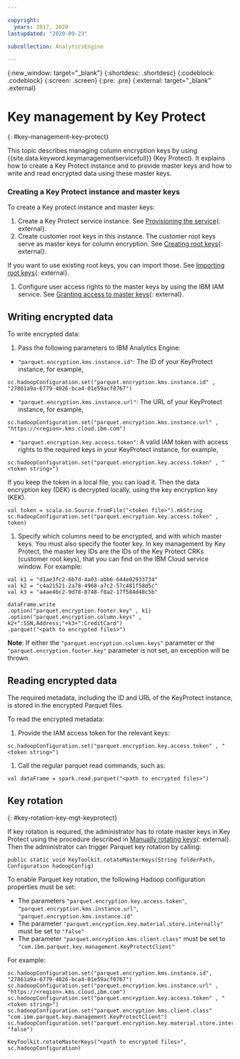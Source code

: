 ```yaml
---

copyright:
  years: 2017, 2020
lastupdated: "2020-09-23"

subcollection: AnalyticsEngine

---
```


<!-- Attribute definitions -->
{:new_window: target="_blank"}
{:shortdesc: .shortdesc}
{:codeblock: .codeblock}
{:screen: .screen}
{:pre: .pre}
{:external: target="_blank" .external}

# Key management by Key Protect
{: #key-management-key-protect}

This topic describes managing column encryption keys by using {{site.data.keyword.keymanagementservicefull}} (Key Protect). It explains how to create a Key Protect instance and to provide master keys and how to write and read encrypted data using these master keys.

### Creating a Key Protect instance and master keys

To create a Key protect instance and master keys:

1. Create a Key Protect service instance. See [Provisioning the service](/docs/key-protect?topic=key-protect-provision){: external}.
1. Create customer root keys in this instance. The customer root keys serve as master keys for column encryption. See [Creating root keys](/docs/key-protect?topic=key-protect-create-root-keys){: external}.

 If you want to use existing root keys, you can import those. See [Importing root keys](/docs/key-protect?topic=key-protect-import-root-keys){: external}.
1. Configure user access rights to the master keys by using the IBM IAM service. See [Granting access to master keys](/docs/key-protect?topic=key-protect-grant-access-keys#grant-access-key-level){: external}.

## Writing encrypted data

To write encrypted data:

1. Pass the following parameters to IBM Analytics Engine:

  -	`"parquet.encryption.kms.instance.id"`: The ID of your KeyProtect instance, for example,
  ```
  sc.hadoopConfiguration.set("parquet.encryption.kms.instance.id" , "27861a9a-6779-4026-bca4-01e59acf0767")
  ```
  - `"parquet.encryption.kms.instance.url"`: The URL of your KeyProtect instance, for example,
  ```
  sc.hadoopConfiguration.set("parquet.encryption.kms.instance.url" , "https://<region>.kms.cloud.ibm.com")
  ```
  - `"parquet.encryption.key.access.token"`: A valid IAM token with access rights to the required keys in your KeyProtect instance, for example,
  ```
  sc.hadoopConfiguration.set("parquet.encryption.key.access.token" , "<token string>")
  ```
  If you keep the token in a local file, you can load it. Then the data encryption key (DEK) is decrypted locally, using the key encryption key (KEK).
  ```
  val token = scala.io.Source.fromFile("<token file>").mkString
  sc.hadoopConfiguration.set("parquet.encryption.key.access.token" , token)
  ```
1. Specify which columns need to be encrypted, and with which master keys. You must also specify the footer key. In key management by Key Protect, the master key IDs are the IDs of the Key Protect CRKs (customer root keys), that you can find on the IBM Cloud service window. For example:

  ```
  val k1 = "d1ae3fc2-6b7d-4a03-abb6-644e02933734"
  val k2 = "c4a21521-2a78-4968-a7c2-57c481f58d5c"
  val k3 = "a4ae4bc2-9d78-8748-f8a2-17f584d48c5b"

  dataFrame.write
  .option("parquet.encryption.footer.key" , k1)
  .option("parquet.encryption.column.keys" , k2+":SSN,Address;"+k3+":CreditCard")
  .parquet("<path to encrypted files>")
  ```
  **Note**: If either the `"parquet.encryption.column.keys"` parameter or the  `"parquet.encryption.footer.key"` parameter is not set, an exception will be thrown.

## Reading encrypted data

The required metadata, including the ID and URL of the KeyProtect instance, is stored in the encrypted Parquet files.

To read the encrypted metadata:
1. Provide the IAM access token for the relevant keys:
  ```
  sc.hadoopConfiguration.set("parquet.encryption.key.access.token" , "<token string>")
  ```
1. Call the regular parquet read commands, such as:
  ```
  val dataFrame = spark.read.parquet("<path to encrypted files>")
  ```

## Key rotation
{: #key-rotation-key-mgt-keyprotect}

If key rotation is required, the administrator has to rotate master keys in Key Protect using the procedure described in [Manually rotating keys](/docs/key-protect?topic=key-protect-rotate-keys){: external}. Then the administrator can trigger Parquet key rotation by calling:

```
public static void KeyToolkit.rotateMasterKeys(String folderPath, Configuration hadoopConfig)
```

To enable Parquet key rotation, the following Hadoop configuration properties must be set:
- The parameters `"parquet.encryption.key.access.token"`, `"parquet.encryption.kms.instance.url"`, `"parquet.encryption.kms.instance.id"`
- The parameter `"parquet.encryption.key.material.store.internally"` must be set to `"false"`
- The parameter `"parquet.encryption.kms.client.class"` must be set to `"com.ibm.parquet.key.management.KeyProtectClient"`

For example:
```
sc.hadoopConfiguration.set("parquet.encryption.kms.instance.id", "27861a9a-6779-4026-bca4-01e59acf0767")
sc.hadoopConfiguration.set("parquet.encryption.kms.instance.url" , "https://<region>.kms.cloud.ibm.com")
sc.hadoopConfiguration.set("parquet.encryption.key.access.token" , "<token string>")
sc.hadoopConfiguration.set("parquet.encryption.kms.client.class" "com.ibm.parquet.key.management.KeyProtectClient")
sc.hadoopConfiguration.set("parquet.encryption.key.material.store.internally", "false")

KeyToolkit.rotateMasterKeys("<path to encrypted files>", sc.hadoopConfiguration)
```

